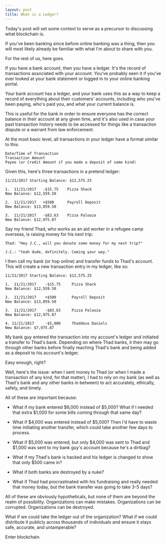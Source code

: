 ```yaml
---
layout: post
title: What is a Ledger?
---
```


Today's post will set some context to serve as a precursor to discussing what blockchain is.

If you've been banking since before online banking was a thing, then you will most likely already be familiar with what I'm about to share with you.

For the rest of us, here goes.

If you have a bank account, then you have a ledger. It's the record of transactions associated with your account. You've probably seen it if you've ever looked at your bank statement or logged in to your online banking portal.

Your bank account has a ledger, and your bank uses this as a way to keep a record of everything about their customers' accounts, including who you've been paying, who's paid you, and what your current balance is. 

This is useful for the bank in order to ensure everyone has the correct balance in their account at any given time, and it's also used in case your past transaction history needs to be accessed for things like a transaction dispute or a warrant from law enforcement.

At the most basic level, all transactions in your ledger have a format similar to this:

```
Date/Time of Transaction
Transaction Amount
Payee (or Credit Amount if you made a deposit of some kind)
```

Given this, here's three transactions in a pretend ledger:

```
11/21/2017 Starting Balance: $12,575.25

1.  11/21/2017   -$15.75    Pizza Shack
New Balance: $12,559.50

2.  11/21/2017   +$500      Payroll Deposit
New Balance: $13,059.50

3.  11/21/2017   -$83.63    Pizza Palooza
New Balance: $12,975.87
```

Say my friend Thad, who works as an aid worker in a refugee camp overseas, is raising money for his next trip:

```
Thad: "Hey J.C., will you donate some money for my next trip?"

J.C.: "Yeah dude, definitely. Coming your way."
```

I then call my bank (or hop online) and transfer funds to Thad's account. This will create a new transaction entry in my ledger, like so:

```
11/21/2017 Starting Balance: $12,575.25

1.  11/21/2017    -$15.75     Pizza Shack
New Balance: $12,559.50

2.  11/21/2017    +$500       Payroll Deposit
New Balance: $13,059.50

3.  11/21/2017    -$83.63     Pizza Palooza
New Balance: $12,975.87

4. 11/21/2017     -$5,000     Thaddeus Daniels
New Balance: $7,975.87 
```

My bank guy entered the transaction into my account's ledger and initiated a transfer to Thad's bank. Depending on where Thad banks, it then may go through other banks before finally reaching Thad's bank and being added as a deposit to his account's ledger.

Easy enough, right?

Well, here's the issue: when I sent money to Thad (or when I made a transaction of any kind, for that matter), I had to rely on my bank (as well as Thad's bank and any other banks in between) to act accurately, ethically, safely, and timely.

All of these are important because:

* What if my bank entered $6,000 instead of $5,000? What if I needed that extra $1,000 for some bills coming through that same day?

* What if $4,000 was entered instead of $5,000? Then I'd have to waste time initiating another transfer, which could take another few days to process.

* What if $5,000 was entered, but only $4,000 was sent to Thad and $1,000 was sent to my bank guy's account because he's a dirtbag?

* What if my Thad's bank is hacked and his ledger is changed to show that only $500 came in?

* What if both banks are destroyed by a nuke?

* What if Thad had procrastinated with his fundraising and really needed that money today, but the bank transfer was going to take 3-5 days?

All of these are obviously hypotheticals, but none of them are beyond the realm of possibility. Organizations can make mistakes. Organizations can be corrupted. Organizations can be destroyed.

What if we could take the ledger out of the organization? What if we could distribute it publicly across thousands of individuals and ensure it stays safe, accurate, and untamperable?

Enter blockchain.